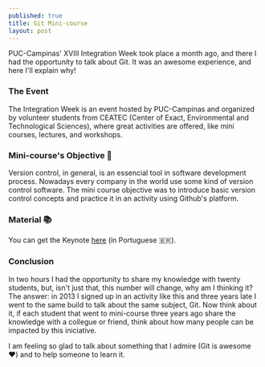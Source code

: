```yaml
---
published: true
title: Git Mini-course 
layout: post
---
```


PUC-Campinas' XVIII Integration Week took place a month ago, and there I had the opportunity to talk about Git. It was an awesome experience, and here I'll explain why!

### The Event 

The Integration Week is an event hosted by PUC-Campinas and organized by volunteer students from CEATEC (Center of Exact, Environmental and Technological Sciences), where great activities are offered, like mini courses, lectures, and workshops.

### Mini-course's Objective 🎯

Version control, in general, is an essencial tool in software development process. Nowadays every company in the world use some kind of version control software. The mini course objective was to introduce basic version control concepts and practice it in an activity using Github's platform.

### Material 📚

You can get the Keynote [here](https://speakerdeck.com/serralvo/mini-curso-de-git) (in Portuguese 🇧🇷).

<script async class="speakerdeck-embed" data-id="fd312f2cb81a4a47a9d53f58f5948f06" data-ratio="1.33333333333333" src="//speakerdeck.com/assets/embed.js"></script>

### Conclusion

In two hours I had the opportunity to share my knowledge with twenty students, but, isn't just that, this number will change, why am I thinking it? The answer: in 2013 I signed up in an activity like this and three years late I went to the same build to talk about the same subject, Git. Now think about it, if each student that went to mini-course three years ago share the knowledge with a collegue or friend, think about how many people can be impacted by this iniciative.

I am feeling so glad to talk about something that I admire (Git is awesome ♥️) and to help someone to learn it.
